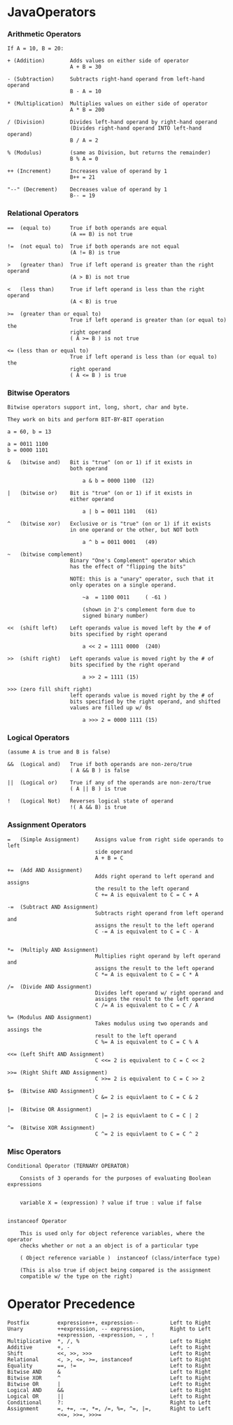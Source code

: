 # JavaOperators

### Arithmetic Operators


    If A = 10, B = 20:
    
    + (Addition)        Adds values on either side of operator
                        A + B = 30
                        
    - (Subtraction)     Subtracts right-hand operand from left-hand operand
                        B - A = 10
                        
    * (Multiplication)  Multiplies values on either side of operator
                        A * B = 200
                
    / (Division)        Divides left-hand operand by right-hand operand
                        (Divides right-hand operand INTO left-hand operand)
                        B / A = 2
                        
    % (Modulus)         (same as Division, but returns the remainder)
                        B % A = 0
                        
    ++ (Increment)      Increases value of operand by 1 
                        B++ = 21
                       
    "--" (Decrement)    Decreases value of operand by 1
                        B-- = 19
                        

### Relational Operators

    ==  (equal to)      True if both operands are equal
                        (A == B) is not true
                        
    !=  (not equal to)  True if both operands are not equal
                        (A != B) is true
                        
    >   (greater than)  True if left operand is greater than the right operand
                        (A > B) is not true
                        
    <   (less than)     True if left operand is less than the right operand
                        (A < B) is true
                        
    >=  (greater than or equal to)
                        True if left operand is greater than (or equal to) the
                        right operand
                        ( A >= B ) is not true
                        
    <= (less than or equal to) 
                        True if left operand is less than (or equal to) the 
                        right operand 
                        ( A <= B ) is true

### Bitwise Operators

    Bitwise operators support int, long, short, char and byte. 
    
    They work on bits and perform BIT-BY-BIT operation
    
    a = 60, b = 13
    
    a = 0011 1100
    b = 0000 1101
    
    &   (bitwise and)   Bit is "true" (on or 1) if it exists in 
                        both operand
                        
                            a & b = 0000 1100  (12) 
                        
    |   (bitwise or)    Bit is "true" (on or 1) if it exists in
                        either operand
                        
                            a | b = 0011 1101   (61) 
                            
    ^   (bitwise xor)   Exclusive or is "true" (on or 1) if it exists
                        in one operand or the other, but NOT both
                        
                            a ^ b = 0011 0001   (49)
                            
    ~   (bitwise complement) 
                        Binary "One's Complement" operator which
                        has the effect of "flipping the bits"
                        
                        NOTE: this is a "unary" operator, such that it
                        only operates on a single operand.
                        
                            ~a  = 1100 0011     ( -61 )
                            
                            (shown in 2's complement form due to 
                            signed binary number) 
                            
    <<  (shift left)    Left operands value is moved left by the # of
                        bits specified by right operand
                        
                            a << 2 = 1111 0000  (240)
            
    >>  (shift right)   Left operands value is moved right by the # of 
                        bits specified by the right operand
                        
                            a >> 2 = 1111 (15)
                            
    >>> (zero fill shift right) 
                        left operands value is moved right by the # of 
                        bits specified by the right operand, and shifted
                        values are filled up w/ 0s
                            
                            a >>> 2 = 0000 1111 (15) 

### Logical Operators

    (assume A is true and B is false) 

    &&  (Logical and)   True if both operands are non-zero/true
                        ( A && B ) is false
                        
    ||  (Logical or)    True if any of the operands are non-zero/true
                        ( A || B ) is true
                        
    !   (Logical Not)   Reverses logical state of operand
                        !( A && B) is true
    
                        

### Assignment Operators

    =   (Simple Assignment)     Assigns value from right side operands to left
                                side operand
                                A + B = C 
                                
    +=  (Add AND Assignment)    
                                Adds right operand to left operand and assigns
                                the result to the left operand
                                C += A is equivalent to C = C + A
                                
    -=  (Subtract AND Assignment)   
                                Subtracts right operand from left operand and
                                assigns the result to the left operand
                                C -= A is equivalent to C = C - A
                                
    
    *=  (Multiply AND Assignment) 
                                Multiplies right operand by left operand and
                                assigns the result to the left operand
                                C *= A is equivalent to C = C * A
                                
    /=  (Divide AND Assignment) 
                                Divides left operand w/ right operand and 
                                assigns the result to the left operand
                                C /= A is equivalent to C = C / A
                                
    %= (Modulus AND Assignment) 
                                Takes modulus using two operands and assings the
                                result to the left operand
                                C %= A is equivalent to C = C % A
                                
    <<= (Left Shift AND Assignment) 
                                C <<= 2 is equivalent to C = C << 2
                                
    >>= (Right Shift AND Assignment) 
                                C >>= 2 is equivalent to C = C >> 2
                                
    $=  (Bitwise AND Assignment) 
                                C &= 2 is equivlaent to C = C & 2
                                
    |=  (Bitwise OR Assignment) 
                                C |= 2 is equivlaent to C = C | 2
                                
    ^=  (Bitwise XOR Assignment) 
                                C ^= 2 is equivlaent to C = C ^ 2
                                

### Misc Operators

    Conditional Operator (TERNARY OPERATOR) 
    
        Consists of 3 operands for the purposes of evaluating Boolean expressions
    
    
        variable X = (expression) ? value if true : value if false
        
        
    instanceof Operator
    
        This is used only for object reference variables, where the operator
        checks whether or not a an object is of a particular type
        
        ( Object reference variable )  instanceof (class/interface type) 
        
        (This is also true if object being compared is the assignment 
        compatible w/ the type on the right) 
        
# Operator Precedence

    Postfix         expression++, expression--          Left to Right
    Unary           ++expression, -- expression,        Right to Left
                    +expression, -expression, ~ , !
    Multiplicative  *, /, %                             Left to Right
    Additive        +, -                                Left to Right
    Shift           <<, >>, >>>                         Left to Right
    Relational      <, >, <=, >=, instanceof            Left to Right
    Equality        ==, !=                              Left to Right
    Bitwise AND     &                                   Left to Right
    Bitwise XOR     ^                                   Left to Right
    Bitwise OR      |                                   Left to Right
    Logical AND     &&                                  Left to Right
    Logical OR      ||                                  Left to Right
    Conditional     ?:                                  Right to Left
    Assignment      =, +=, -=, *=, /=, %=, ^=, |=,      Right to Left
                    <<=, >>=, >>>=
